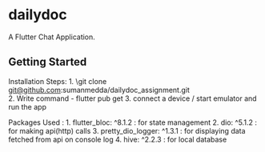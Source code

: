 # dailydoc

A Flutter Chat Application.

## Getting Started

Installation Steps: 
    1. \git clone git@github.com:sumanmedda/dailydoc_assignment.git\
    2. Write command - flutter pub get 
    3. connect a device / start emulator and run the app

Packages Used : 
    1. flutter_bloc: ^8.1.2 : for state management
    2. dio: ^5.1.2 : for making api(http) calls
    3. pretty_dio_logger: ^1.3.1 : for displaying data fetched from api on console log
    4. hive: ^2.2.3 : for local database 
   
